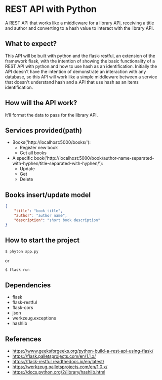 # REST API with Python
A REST API that works like a middleware for a library API, receiving a title and author and converting to a hash value to interact with the library API.

## What to expect?
This API will be built with python and the flask-restful, an extension of the framework flask, with the intention of showing the basic functionality of a REST API with python and how to use hash as an identification. Initially the API doesn't have the intention of demonstrate an interaction with any database, so this API will work like a simple middleware between a service that doesn't understand hash and a API that use hash as an items identification.

## How will the API work?
It'll format the data to pass for the library API.

## Services provided(path)
- Books('http://localhost:5000/books/'):
    - Register new book
    - Get all books
- A specific book('http://localhost:5000/book/author-name-separated-with-hyphen/title-separated-with-hyphen/'):
    - Update
    - Get
    - Delete

## Books insert/update model
```JSON
{
    "title": "book title",
    "author": "author name",
    "description": "short book description"
}
```

## How to start the project
```Shell
$ phyton app.py
```
or
```Shell
$ flask run
```

## Dependencies
- flask
- flask-restful
- flask-cors
- json
- werkzeug.exceptions
- hashlib

## References
- https://www.geeksforgeeks.org/python-build-a-rest-api-using-flask/
- https://flask.palletsprojects.com/en/1.1.x/
- https://flask-restful.readthedocs.io/en/latest/
- https://werkzeug.palletsprojects.com/en/1.0.x/
- https://docs.python.org/2/library/hashlib.html
